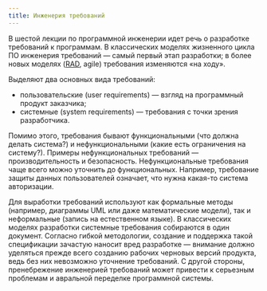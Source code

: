 ```yaml
---
title: Инженерия требований
---
```


В шестой лекции по программной инженерии идет речь о разработке требований к программам. 
В классических моделях жизненного цикла ПО инженерия требований — самый первый этап разработки; 
в более новых моделях ([RAD][1], agile) требования изменяются «на ходу».

Выделяют два основных вида требований:

  * пользовательские (user requirements) — взгляд на программный продукт заказчика;
  * системные (system requirements) — требования с точки зрения разработчика.

Помимо этого, требования бывают функциональными (что должна делать система?) и нефункциональными (какие есть ограничения на систему?).
Примеры нефункциональных требований — производительность и безопасность. Нефункциональные требования чаще всего можно уточнить 
до функциональных. Например, требование защиты данных пользователей означает, что нужна какая-то система авторизации.

Для выработки требований используют как формальные методы (например, диаграммы UML или даже математические модели), 
так и неформальные (запись на естественном языке). В классических моделях разработки системные требования собираются в один документ. 
Согласно гибкой методологии, создание и поддержка такой спецификации зачастую наносит вред разработке — 
внимание должно уделяться прежде всего созданию рабочих черновых версий продукта, ведь без них невозможно уточнение требований. 
С другой стороны, пренебрежение инженерией требований может привести к серьезным проблемам и авральной переделке программной системы.

[1]: https://en.wikipedia.org/wiki/Rapid_application_development
